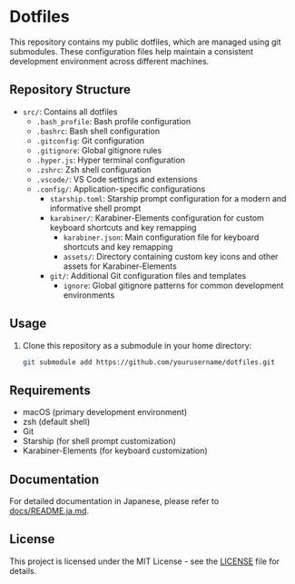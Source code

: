 # Dotfiles

This repository contains my public dotfiles, which are managed using git submodules. These configuration files help maintain a consistent development environment across different machines.

## Repository Structure

- `src/`: Contains all dotfiles
  - `.bash_profile`: Bash profile configuration
  - `.bashrc`: Bash shell configuration
  - `.gitconfig`: Git configuration
  - `.gitignore`: Global gitignore rules
  - `.hyper.js`: Hyper terminal configuration
  - `.zshrc`: Zsh shell configuration
  - `.vscode/`: VS Code settings and extensions
  - `.config/`: Application-specific configurations
    - `starship.toml`: Starship prompt configuration for a modern and informative shell prompt
    - `karabiner/`: Karabiner-Elements configuration for custom keyboard shortcuts and key remapping
      - `karabiner.json`: Main configuration file for keyboard shortcuts and key remapping
      - `assets/`: Directory containing custom key icons and other assets for Karabiner-Elements
    - `git/`: Additional Git configuration files and templates
      - `ignore`: Global gitignore patterns for common development environments

## Usage

1. Clone this repository as a submodule in your home directory:

   ```bash
   git submodule add https://github.com/yourusername/dotfiles.git
   ```

## Requirements

- macOS (primary development environment)
- zsh (default shell)
- Git
- Starship (for shell prompt customization)
- Karabiner-Elements (for keyboard customization)

## Documentation

For detailed documentation in Japanese, please refer to [docs/README.ja.md](docs/README.ja.md).

## License

This project is licensed under the MIT License - see the [LICENSE](LICENSE) file for details.
